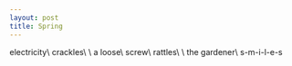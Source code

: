 ```yaml
---
layout: post
title: Spring
---
```

electricity\\
crackles\\
\\
a loose\\
screw\\
rattles\\
\\
the gardener\\
s-m-i-l-e-s
